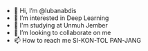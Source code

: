 - 👋 Hi, I’m @lubanabdis
- 👀 I’m interested in Deep Learning
- 🌱 I'm studying at Unmuh Jember
- 💞️ I’m looking to collaborate on me
- 📫 How to reach me SI-KON-TOL PAN-JANG

<!---
lubanabdis/lubanabdis is a ✨ special ✨ repository because its `README.md` (this file) appears on your GitHub profile.
You can click the Preview link to take a look at your changes.
--->
